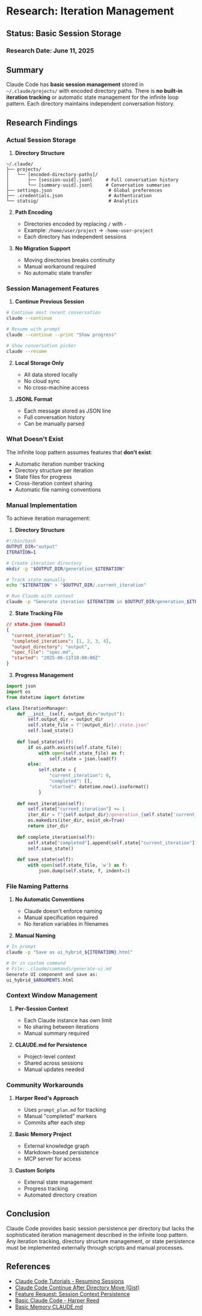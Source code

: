 # Research: Iteration Management

## Status: Basic Session Storage

### Research Date: June 11, 2025

## Summary
Claude Code has **basic session management** stored in `~/.claude/projects/` with encoded directory paths. There is **no built-in iteration tracking** or automatic state management for the infinite loop pattern. Each directory maintains independent conversation history.

## Research Findings

### Actual Session Storage

1. **Directory Structure**
```
~/.claude/
├── projects/
│   └── [encoded-directory-paths]/
│       ├── [session-uuid].jsonl     # Full conversation history
│       └── [summary-uuid].jsonl     # Conversation summaries
├── settings.json                     # Global preferences
├── .credentials.json                 # Authentication
└── statsig/                          # Analytics
```

2. **Path Encoding**
   - Directories encoded by replacing `/` with `-`
   - Example: `/home/user/project` → `-home-user-project`
   - Each directory has independent sessions

3. **No Migration Support**
   - Moving directories breaks continuity
   - Manual workaround required
   - No automatic state transfer

### Session Management Features

1. **Continue Previous Session**
```bash
# Continue most recent conversation
claude --continue

# Resume with prompt
claude --continue --print "Show progress"

# Show conversation picker
claude --resume
```

2. **Local Storage Only**
   - All data stored locally
   - No cloud sync
   - No cross-machine access

3. **JSONL Format**
   - Each message stored as JSON line
   - Full conversation history
   - Can be manually parsed

### What Doesn't Exist

The infinite loop pattern assumes features that **don't exist**:
- Automatic iteration number tracking
- Directory structure per iteration
- State files for progress
- Cross-iteration context sharing
- Automatic file naming conventions

### Manual Implementation

To achieve iteration management:

1. **Directory Structure**
```bash
#!/bin/bash
OUTPUT_DIR="output"
ITERATION=1

# Create iteration directory
mkdir -p "$OUTPUT_DIR/generation_$ITERATION"

# Track state manually
echo "$ITERATION" > "$OUTPUT_DIR/.current_iteration"

# Run Claude with context
claude -p "Generate iteration $ITERATION in $OUTPUT_DIR/generation_$ITERATION"
```

2. **State Tracking File**
```json
// state.json (manual)
{
  "current_iteration": 5,
  "completed_iterations": [1, 2, 3, 4],
  "output_directory": "output",
  "spec_file": "spec.md",
  "started": "2025-06-11T10:00:00Z"
}
```

3. **Progress Management**
```python
import json
import os
from datetime import datetime

class IterationManager:
    def __init__(self, output_dir="output"):
        self.output_dir = output_dir
        self.state_file = f"{output_dir}/.state.json"
        self.load_state()
    
    def load_state(self):
        if os.path.exists(self.state_file):
            with open(self.state_file) as f:
                self.state = json.load(f)
        else:
            self.state = {
                "current_iteration": 0,
                "completed": [],
                "started": datetime.now().isoformat()
            }
    
    def next_iteration(self):
        self.state["current_iteration"] += 1
        iter_dir = f"{self.output_dir}/generation_{self.state['current_iteration']}"
        os.makedirs(iter_dir, exist_ok=True)
        return iter_dir
    
    def complete_iteration(self):
        self.state["completed"].append(self.state["current_iteration"])
        self.save_state()
    
    def save_state(self):
        with open(self.state_file, 'w') as f:
            json.dump(self.state, f, indent=2)
```

### File Naming Patterns

1. **No Automatic Conventions**
   - Claude doesn't enforce naming
   - Manual specification required
   - No iteration variables in filenames

2. **Manual Naming**
```bash
# In prompt
claude -p "Save as ui_hybrid_${ITERATION}.html"

# Or in custom command
# File: .claude/commands/generate-ui.md
Generate UI component and save as:
ui_hybrid_$ARGUMENTS.html
```

### Context Window Management

1. **Per-Session Context**
   - Each Claude instance has own limit
   - No sharing between iterations
   - Manual summary required

2. **CLAUDE.md for Persistence**
   - Project-level context
   - Shared across sessions
   - Manual updates needed

### Community Workarounds

1. **Harper Reed's Approach**
   - Uses `prompt_plan.md` for tracking
   - Manual "completed" markers
   - Commits after each step

2. **Basic Memory Project**
   - External knowledge graph
   - Markdown-based persistence
   - MCP server for access

3. **Custom Scripts**
   - External state management
   - Progress tracking
   - Automated directory creation

## Conclusion
Claude Code provides basic session persistence per directory but lacks the sophisticated iteration management described in the infinite loop pattern. Any iteration tracking, directory structure management, or state persistence must be implemented externally through scripts and manual processes.

## References
- [Claude Code Tutorials - Resuming Sessions](https://docs.anthropic.com/en/docs/agents-and-tools/claude-code/tutorials)
- [Claude Code Continue After Directory Move (Gist)](https://gist.github.com/gwpl/e0b78a711b4a6b2fc4b594c9b9fa2c4c)
- [Feature Request: Session Context Persistence](https://github.com/anthropics/claude-code/issues/1741)
- [Basic Claude Code - Harper Reed](https://harper.blog/2025/05/08/basic-claude-code/)
- [Basic Memory CLAUDE.md](https://github.com/basicmachines-co/basic-memory/blob/main/CLAUDE.md)
